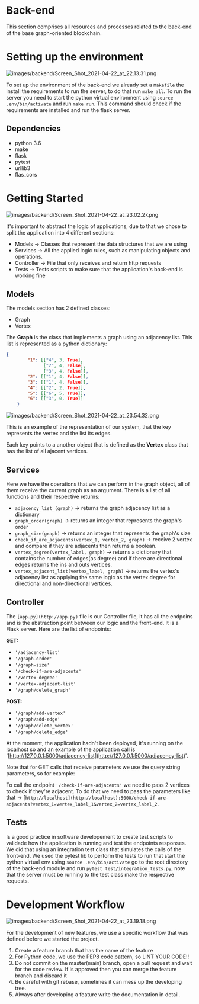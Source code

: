 # Back-end

This section comprises all resources and processes related to the back-end of the base graph-oriented blockchain.

# Setting up the environment

![images/backend/Screen_Shot_2021-04-22_at_22.13.31.png](images/backend/Screen_Shot_2021-04-22_at_22.13.31.png)

To set up the environment of the back-end we already set a `Makefile` the install the requirements to run the server, to do that run `make all`.
To run the server you need to start the python virtual environment using `source .env/bin/activate` and run `make run`. This command should check if the requirements are installed and run the flask server.

## Dependencies

- python 3.6
- make
- flask
- pytest
- urllib3
- flas_cors

# **Getting Started**

![images/backend/Screen_Shot_2021-04-22_at_23.02.27.png](images/backend/Screen_Shot_2021-04-22_at_23.02.27.png)

It's important to abstract the logic of applications, due to that we chose to split the application into 4 different sections:

- Models → Classes that represent the data structures that we are using
- Services → All the applied logic rules, such as manipulating objects and operations.
- Controller → File that only receives and return http requests
- Tests → Tests scripts to make sure that the application's back-end is working fine

## Models

The models section has 2 defined classes:

- Graph
- Vertex

The **Graph** is the class that implements a graph using an adjacency list. This list is represented as a python dictionary:

```json
{
        "1": [["4", 3, True],
              ["2", 4, False],
              ["3", 4, False]],
        "2": [["1", 4, False]],
        "3": [["1", 4, False]],
        "4": [["2", 2, True]],
        "5": [["6", 5, True]],
        "6": [["3", 0, True]]
    }
```

![images/backend/Screen_Shot_2021-04-22_at_23.54.32.png](images/backend/Screen_Shot_2021-04-22_at_23.54.32.png)

This is an example of the representation of our system, that the key represents the vertex and the list its edges. 

Each key points to a another object that is defined as the **Vertex** class that has the list of all ajacent vertices.

## Services

Here we have the operations that we can perform in the graph object, all of them receive the current graph as an argument. There is a list of all functions and their respective returns:

- `adjacency_list_(graph)` → returns the graph adjacency list as a dictionary
- `graph_order(graph)` → returns an integer that represents the graph's order
- `graph_size(graph)` → returns an integer that represents the graph's size
- `check_if_are_adjacents(vertex_1, vertex_2, graph)` → receive 2 vertex and compare if        they are adjacents then returns a boolean.
- `vertex_degree(vertex_label, graph)` → returns a dictionary that contains the number of edges(as degree) and if there are directional edges returns the ins and outs vertices.
- `vertex_adjacent_list(vertex_label, graph)` → returns the vertex's adjacency list as applying the same logic as the vertex degree for directional and non-directional vertices.

## Controller

The `[app.py](http://app.py)` file is our Controller file, it has all the endpoins and is the abstraction point between our logic and the front-end. It is a Flask server. Here are the list of endpoints:

**GET:**

- `'/adjacency-list'`
- `'/graph-order'`
- `'/graph-size'`
- `'/check-if-are-adjacents'`
- `'/vertex-degree'`
- `'/vertex-adjacent-list'`
- `'/graph/delete_graph'`

**POST:**

- `'/graph/add-vertex'`
- `'/graph/add-edge'`
- `'/graph/delete_vertex'`
- `'/graph/delete_edge'`

At the moment, the application hadn't been deployed, it's running on the [localhost](http://localhost) so and an example of the application call is '[http://127.0.0.1:5000/adjacency-list](http://127.0.0.1:5000/adjacency-list)'. 

Note that for GET calls that receive parameters we use the query string parameters, so for example:

To call the endpoint `'/check-if-are-adjacents'` we need to pass 2 vertices to check if they're adjacent. To do that we need to pass the parameters like that → [`http://localhost](http://localhost):5000/check-if-are-adjacents?vertex_1=vertex_label_1&vertex_2=vertex_label_2`.

## Tests

Is a good practice in software developement to create test scripts to validade how the application is running and test the endpoints responses. We did that using an integration test class that simulates the calls of the front-end. We used the pytest lib to perform the tests to run that start the python virtual env using `source .env/bin/activate` go to the root directory of the back-end module and run `pytest test/integration_tests.py`, note that the server must be running to the test class make the respective requests.

# Development Workflow

![images/backend/Screen_Shot_2021-04-22_at_23.19.18.png](images/backend/Screen_Shot_2021-04-22_at_23.19.18.png)

For the development of new features, we use a specific workflow that was defined before we started the project.

1. Create a feature branch that has the name of the feature
2. For Python code, we use the PEP8 code pattern, so LINT YOUR CODE!!
3. Do not commit on the master(main) branch, open a pull request and wait for the code review. If is approved then you can merge the feature branch and discard it
4. Be careful with git rebase, sometimes it can mess up the developing tree.
5. Always after developing a feature write the documentation in detail.